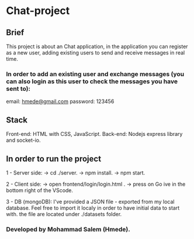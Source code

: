 # Chat-project

## Brief

This project is about an Chat application, in the application you can register as a new user, adding existing users to send and receive messages in real time.

### In order to add an existing user and exchange messages (you can also login as this user to check the messages you have sent to):

email: hmede@gmail.com
password: 123456

## Stack

Front-end: HTML with CSS, JavaScript.
Back-end: Nodejs express library and socket-io.

## In order to run the project

1 - Server side:
-> cd ./server.
-> npm install.
-> npm start.

2 - Client side:
-> open frontend/login/login.html .
-> press on Go ive in the bottom right of the VScode.


3 - DB (mongoDB):
I've provided a JSON file - exported from my local database.
Feel free to import it localy in order to have initial data to start with.
the file are located under ./datasets folder.

### Developed by Mohammad Salem (Hmede).
